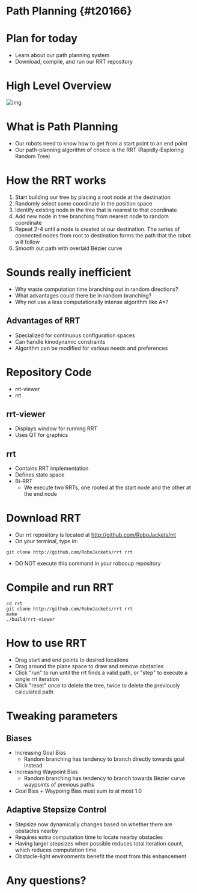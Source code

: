 # Path Planning {#t20166}


# Plan for today

-   Learn about our path planning system
-   Download, compile, and run our RRT repository


# High Level Overview

![img](https://i.imgur.com/4Y3wCJH.jpg)


# What is Path Planning

-   Our robots need to know how to get from a start point to an end point
-   Our path-planning algorithm of choice is the RRT (Rapidly-Exploring Random Tree)


# How the RRT works

1.  Start building our tree by placing a root node at the destination
2.  Randomly select some coordinate in the position space
3.  Identify existing node in the tree that is nearest to that coordinate
4.  Add new node in tree branching from nearest node to random coordinate
5.  Repeat 2-4 until a node is created at our destination. The series of connected nodes from root to destination forms the path that the robot will follow
6.  Smooth out path with overlaid Bézier curve


# Sounds really inefficient

-   Why waste computation time branching out in random directions?
-   What advantages could there be in random branching?
-   Why not use a less computationally intense algorithm like A\*?


## Advantages of RRT

-   Specialized for continuous configuration spaces
-   Can handle kinodynamic constraints
-   Algorithm can be modified for various needs and preferences


# Repository Code

-   rrt-viewer
-   rrt


## rrt-viewer

-   Displays window for running RRT
-   Uses QT for graphics


## rrt

-   Contains RRT implementation
-   Defines state space
-   Bi-RRT
    -   We execute two RRTs, one rooted at the start node and the other at the end node


# Download RRT

-   Our rrt repository is located at <http://github.com/RoboJackets/rrt>
-   On your terminal, type in:

```shell
git clone http://github.com/RoboJackets/rrt rrt
```

-   DO NOT execute this command in your robocup repository


# Compile and run RRT

```shell
cd rrt
git clone http://github.com/RoboJackets/rrt rrt
make
./build/rrt-viewer
```


# How to use RRT

-   Drag start and end points to desired locations
-   Drag around the plane space to draw and remove obstacles
-   Click "run" to run until the rrt finds a valid path, or "step" to execute a single rrt iteration
-   Click "reset" once to delete the tree, twice to delete the previously calculated path


# Tweaking parameters


## Biases

-   Increasing Goal Bias
    -   Random branching has tendency to branch directly towards goal instead
-   Increasing Waypoint Bias
    -   Random branching has tendency to branch towards Bézier curve waypoints of previous paths
-   Goal Bias + Waypoing Bias must sum to at most 1.0


## Adaptive Stepsize Control

-   Stepsize now dynamically changes based on whether there are obstacles nearby
-   Requires extra computation time to locate nearby obstacles
-   Having larger stepsizes when possible reduces total iteration count, which reduces computation time
-   Obstacle-light environments benefit the most from this enhancement


# Any questions?